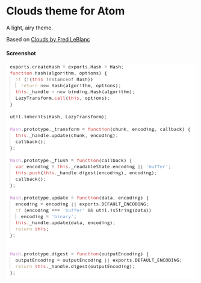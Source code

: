 # Clouds theme for Atom

A light, airy theme.

Based on [Clouds by Fred LeBlanc](https://github.com/fredleblanc/Clouds/)


#### Screenshot
![Clouds screenshot](https://github.com/Rob-ot/Clouds/blob/master/clouds.png)
